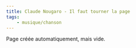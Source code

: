 ```yaml
---
title: Claude Nougaro - Il faut tourner la page
tags:
    - musique/chanson
---
```


Page créée automatiquement, mais vide.
